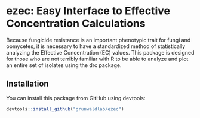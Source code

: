 # ezec: Easy Interface to Effective Concentration Calculations

Because fungicide resistance is an important phenotypic trait for fungi and
oomycetes, it is necessary to have a standardized method of statistically
analyzing the Effective Concentration (EC) values. This package is designed for
those who are not terribly familiar with R to be able to analyze and plot an
entire set of isolates using the drc package.

## Installation

You can install this package from GitHub using devtools:

```r
devtools::install_github("grunwaldlab/ezec")
```
